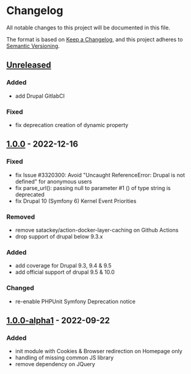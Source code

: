 # Changelog
All notable changes to this project will be documented in this file.

The format is based on [Keep a Changelog](https://keepachangelog.com/en/1.0.0/),
and this project adheres to [Semantic Versioning](https://semver.org/spec/v2.0.0.html).

## [Unreleased]
### Added
- add Drupal GitlabCI

### Fixed
- fix deprecation creation of dynamic property

## [1.0.0] - 2022-12-16
### Fixed
- fix Issue #3320300: Avoid "Uncaught ReferenceError: Drupal is not defined" for anonymous users
- fix parse_url(): passing null to parameter #1 () of type string is deprecated
- fix Drupal 10 (Symfony 6) Kernel Event Priorities

### Removed
- remove satackey/action-docker-layer-caching on Github Actions
- drop support of drupal below 9.3.x

### Added
- add coverage for Drupal 9.3, 9.4 & 9.5
- add official support of drupal 9.5 & 10.0

### Changed
- re-enable PHPUnit Symfony Deprecation notice

## [1.0.0-alpha1] - 2022-09-22
### Added
- init module with Cookies & Browser redirection on Homepage only
- handling of missing common JS library
- remove dependency on JQuery

[Unreleased]: https://github.com/antistatique/drupal-home-redirect-lang/compare/1.0.0...HEAD
[1.0.0]: https://github.com/antistatique/drupal-home-redirect-lang/compare/1.0.0-alpha1...1.0.0
[1.0.0-alpha1]: https://github.com/antistatique/drupal-home-redirect-lang/releases/tag/1.0.0-alpha1
